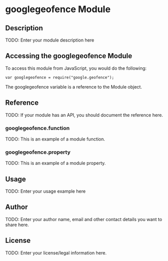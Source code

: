 # googlegeofence Module

## Description

TODO: Enter your module description here

## Accessing the googlegeofence Module

To access this module from JavaScript, you would do the following:

    var googlegeofence = require("google.geofence");

The googlegeofence variable is a reference to the Module object.

## Reference

TODO: If your module has an API, you should document
the reference here.

### googlegeofence.function

TODO: This is an example of a module function.

### googlegeofence.property

TODO: This is an example of a module property.

## Usage

TODO: Enter your usage example here

## Author

TODO: Enter your author name, email and other contact
details you want to share here.

## License

TODO: Enter your license/legal information here.
